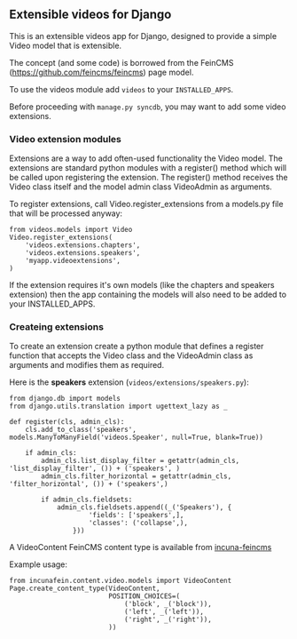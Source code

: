 ## Extensible videos for Django

This is an extensible videos app for Django, designed to provide a simple Video model that is extensible.

The concept (and some code) is borrowed from the FeinCMS (https://github.com/feincms/feincms) page model.

To use the videos module add `videos` to your `INSTALLED_APPS`.

Before proceeding with `manage.py syncdb`, you may want to add some video extensions.


### Video extension modules

Extensions are a way to add often-used functionality the Video model. The extensions are standard python modules with a register() method which will be called upon registering the extension. The register() method receives the Video class itself and the model admin class VideoAdmin as arguments.

To register extensions, call Video.register_extensions from a models.py file that will be processed anyway:

    from videos.models import Video
    Video.register_extensions(
        'videos.extensions.chapters',
        'videos.extensions.speakers',
        'myapp.videoextensions',
    )

If the extension requires it's own models (like the chapters and speakers extension) then the app containing the models will also need to be added to your INSTALLED_APPS.

### Createing extensions

To create an extension create a python module that defines a register function that accepts the Video class and the VideoAdmin class as arguments and modifies them as required.

Here is the **speakers** extension (`videos/extensions/speakers.py`):

    from django.db import models
    from django.utils.translation import ugettext_lazy as _

    def register(cls, admin_cls):
        cls.add_to_class('speakers', models.ManyToManyField('videos.Speaker', null=True, blank=True))

        if admin_cls:
            admin_cls.list_display_filter = getattr(admin_cls, 'list_display_filter', ()) + ('speakers', )
            admin_cls.filter_horizontal = getattr(admin_cls, 'filter_horizontal', ()) + ('speakers',)

            if admin_cls.fieldsets:
                admin_cls.fieldsets.append((_('Speakers'), {
                        'fields': ['speakers',],
                        'classes': ('collapse',),
                    }))


A VideoContent FeinCMS content type is available from [incuna-feincms](https://github.com/incuna/incuna-feincms)

Example usage: 

    from incunafein.content.video.models import VideoContent
    Page.create_content_type(VideoContent, 
                             POSITION_CHOICES=(
                                 ('block', _('block')),
                                 ('left', _('left')),
                                 ('right', _('right')),
                             ))
